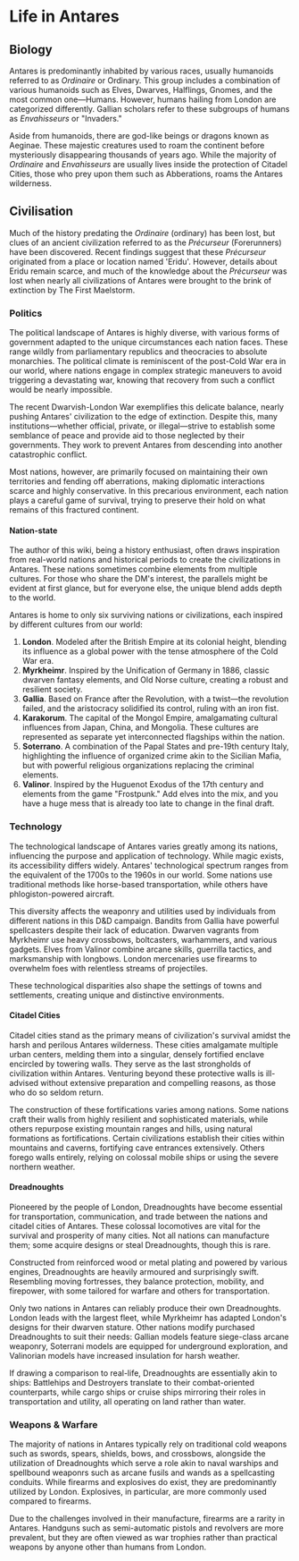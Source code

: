 # Life in Antares

## Biology

Antares is predominantly inhabited by various races, usually humanoids referred to as *Ordinaire* or Ordinary. This group includes a combination of various humanoids such as Elves, Dwarves, Halflings, Gnomes, and the most common one—Humans. However, humans hailing from London are categorized differently. Gallian scholars refer to these subgroups of humans as *Envahisseurs* or "Invaders." 

Aside from humanoids, there are god-like beings or dragons known as Aeginae. These majestic creatures used to roam the continent before mysteriously disappearing thousands of years ago. While the majority of *Ordinaire* and *Envahisseurs* are usually lives inside the protection of Citadel Cities, those who prey upon them such as Abberations, roams the Antares wilderness.

## Civilisation
Much of the history predating the *Ordinaire* (ordinary) has been lost, but clues of an ancient civilization referred to as the *Précurseur* (Forerunners) have been discovered. Recent findings suggest that these *Précurseur* originated from a place or location named 'Eridu'. However, details about Eridu remain scarce, and much of the knowledge about the *Précurseur* was lost when nearly all civilizations of Antares were brought to the brink of extinction by The First Maelstorm.

### Politics
The political landscape of Antares is highly diverse, with various forms of government adapted to the unique circumstances each nation faces. These range wildly from parliamentary republics and theocracies to absolute monarchies. The political climate is reminiscent of the post-Cold War era in our world, where nations engage in complex strategic maneuvers to avoid triggering a devastating war, knowing that recovery from such a conflict would be nearly impossible.

The recent Dwarvish-London War exemplifies this delicate balance, nearly pushing Antares' civilization to the edge of extinction. Despite this, many institutions—whether official, private, or illegal—strive to establish some semblance of peace and provide aid to those neglected by their governments. They work to prevent Antares from descending into another catastrophic conflict.

Most nations, however, are primarily focused on maintaining their own territories and fending off aberrations, making diplomatic interactions scarce and highly conservative. In this precarious environment, each nation plays a careful game of survival, trying to preserve their hold on what remains of this fractured continent.

#### Nation-state
The author of this wiki, being a history enthusiast, often draws inspiration from real-world nations and historical periods to create the civilizations in Antares. These nations sometimes combine elements from multiple cultures. For those who share the DM's interest, the parallels might be evident at first glance, but for everyone else, the unique blend adds depth to the world.

Antares is home to only six surviving nations or civilizations, each inspired by different cultures from our world:

1. **London**. Modeled after the British Empire at its colonial height, blending its influence as a global power with the tense atmosphere of the Cold War era.
2. **Myrkheimr**. Inspired by the Unification of Germany in 1886, classic dwarven fantasy elements, and Old Norse culture, creating a robust and resilient society.
3. **Gallia**. Based on France after the Revolution, with a twist—the revolution failed, and the aristocracy solidified its control, ruling with an iron fist.
4. **Karakorum**. The capital of the Mongol Empire, amalgamating cultural influences from Japan, China, and Mongolia. These cultures are represented as separate yet interconnected flagships within the nation.
5. **Soterrano**. A combination of the Papal States and pre-19th century Italy, highlighting the influence of organized crime akin to the Sicilian Mafia, but with powerful religious organizations replacing the criminal elements.
6. **Valinor**. Inspired by the Huguenot Exodus of the 17th century and elements from the game "Frostpunk." Add elves into the mix, and you have a huge mess that is already too late to change in the final draft.

### Technology
The technological landscape of Antares varies greatly among its nations, influencing the purpose and application of technology. While magic exists, its accessibility differs widely. Antares' technological spectrum ranges from the equivalent of the 1700s to the 1960s in our world. Some nations use traditional methods like horse-based transportation, while others have phlogiston-powered aircraft.

This diversity affects the weaponry and utilities used by individuals from different nations in this D&D campaign. Bandits from Gallia have powerful spellcasters despite their lack of education. Dwarven vagrants from Myrkheimr use heavy crossbows, boltcasters, warhammers, and various gadgets. Elves from Valinor combine arcane skills, guerrilla tactics, and marksmanship with longbows. London mercenaries use firearms to overwhelm foes with relentless streams of projectiles.

These technological disparities also shape the settings of towns and settlements, creating unique and distinctive environments.

#### Citadel Cities

Citadel cities stand as the primary means of civilization's survival amidst the harsh and perilous Antares wilderness. These cities amalgamate multiple urban centers, melding them into a singular, densely fortified enclave encircled by towering walls. They serve as the last strongholds of civilization within Antares. Venturing beyond these protective walls is ill-advised without extensive preparation and compelling reasons, as those who do so seldom return.

The construction of these fortifications varies among nations. Some nations craft their walls from highly resilient and sophisticated materials, while others repurpose existing mountain ranges and hills, using natural formations as fortifications. Certain civilizations establish their cities within mountains and caverns, fortifying cave entrances extensively. Others forego walls entirely, relying on colossal mobile ships or using the severe northern weather.

#### Dreadnoughts

Pioneered by the people of London, Dreadnoughts have become essential for transportation, communication, and trade between the nations and citadel cities of Antares. These colossal locomotives are vital for the survival and prosperity of many cities. Not all nations can manufacture them; some acquire designs or steal Dreadnoughts, though this is rare.

Constructed from reinforced wood or metal plating and powered by various engines, Dreadnoughts are heavily armoured and surprisingly swift. Resembling moving fortresses, they balance protection, mobility, and firepower, with some tailored for warfare and others for transportation.

Only two nations in Antares can reliably produce their own Dreadnoughts. London leads with the largest fleet, while Myrkheimr has adapted London's designs for their dwarven stature. Other nations modify purchased Dreadnoughts to suit their needs: Gallian models feature siege-class arcane weaponry, Soterrani models are equipped for underground exploration, and Valinorian models have increased insulation for harsh weather.

If drawing a comparison to real-life, Dreadnoughts are essentially akin to ships: Battlehips and Destroyers translate to their combat-oriented counterparts, while cargo ships or cruise ships mirroring their roles in transportation and utility, all operating on land rather than water.

### Weapons & Warfare
The majority of nations in Antares typically rely on traditional cold weapons such as swords, spears, shields, bows, and crossbows, alongside the utilization of Dreadnoughts which serve a role akin to naval warships and spellbound weaponrs such as arcane fusils and wands as a spellcasting conduits. While firearms and explosives do exist, they are predominantly utilized by London. Explosives, in particular, are more commonly used compared to firearms.

Due to the challenges involved in their manufacture, firearms are a rarity in Antares. Handguns such as semi-automatic pistols and revolvers are more prevalent, but they are often viewed as war trophies rather than practical weapons by anyone other than humans from London. 